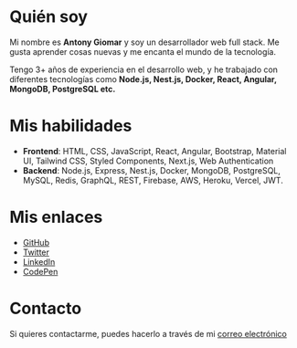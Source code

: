 
# Quién soy
Mi nombre es **Antony Giomar** y soy un desarrollador web full stack. Me gusta  aprender cosas nuevas y me encanta el mundo de la tecnología.

Tengo 3+ años de experiencia en el desarrollo web, y he trabajado con diferentes tecnologías como **Node.js, Nest.js, Docker, React, Angular, MongoDB, PostgreSQL etc.**

# Mis habilidades
- **Frontend**: HTML, CSS, JavaScript, React, Angular, Bootstrap, Material UI, Tailwind CSS, Styled Components, Next.js, Web Authentication
- **Backend**: Node.js, Express, Nest.js, Docker, MongoDB, PostgreSQL, MySQL, Redis, GraphQL, REST, Firebase, AWS, Heroku, Vercel, JWT.

# Mis enlaces
- [GitHub](github.com/antonygiomarx)
- [Twitter](twitter.com/antonygiomarx)
- [LinkedIn](linkedin.com/in/antonygiomarx)
- [CodePen](codepen.io/antonygiomarx)

# Contacto
Si quieres contactarme, puedes hacerlo a través de mi [correo electrónico](antonygiomarx@gmail.com)
